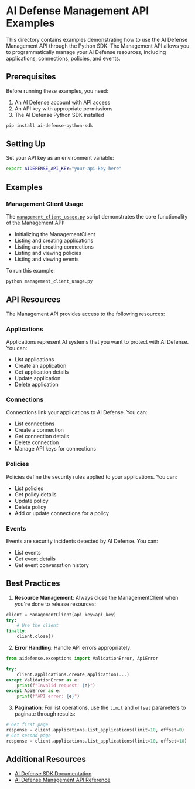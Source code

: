 # AI Defense Management API Examples

This directory contains examples demonstrating how to use the AI Defense Management API through the Python SDK. The Management API allows you to programmatically manage your AI Defense resources, including applications, connections, policies, and events.

## Prerequisites

Before running these examples, you need:

1. An AI Defense account with API access
2. An API key with appropriate permissions
3. The AI Defense Python SDK installed

```bash
pip install ai-defense-python-sdk
```

## Setting Up

Set your API key as an environment variable:

```bash
export AIDEFENSE_API_KEY="your-api-key-here"
```

## Examples

### Management Client Usage

The [`management_client_usage.py`](./management_client_usage.py) script demonstrates the core functionality of the Management API:

- Initializing the ManagementClient
- Listing and creating applications
- Listing and creating connections
- Listing and viewing policies
- Listing and viewing events

To run this example:

```bash
python management_client_usage.py
```

## API Resources

The Management API provides access to the following resources:

### Applications

Applications represent AI systems that you want to protect with AI Defense. You can:

- List applications
- Create an application
- Get application details
- Update application
- Delete application

### Connections

Connections link your applications to AI Defense. You can:

- List connections
- Create a connection
- Get connection details
- Delete connection
- Manage API keys for connections

### Policies

Policies define the security rules applied to your applications. You can:

- List policies
- Get policy details
- Update policy
- Delete policy
- Add or update connections for a policy

### Events

Events are security incidents detected by AI Defense. You can:

- List events
- Get event details
- Get event conversation history

## Best Practices

1. **Resource Management**: Always close the ManagementClient when you're done to release resources:

```python
client = ManagementClient(api_key=api_key)
try:
    # Use the client
finally:
    client.close()
```

2. **Error Handling**: Handle API errors appropriately:

```python
from aidefense.exceptions import ValidationError, ApiError

try:
    client.applications.create_application(...)
except ValidationError as e:
    print(f"Invalid request: {e}")
except ApiError as e:
    print(f"API error: {e}")
```

3. **Pagination**: For list operations, use the `limit` and `offset` parameters to paginate through results:

```python
# Get first page
response = client.applications.list_applications(limit=10, offset=0)
# Get second page
response = client.applications.list_applications(limit=10, offset=10)
```

## Additional Resources

- [AI Defense SDK Documentation](https://github.com/AkhilBhavanam-Cisco/ai-defense-python-sdk)
- [AI Defense Management API Reference](https://api.security.cisco.com/api/ai-defense/v1)
